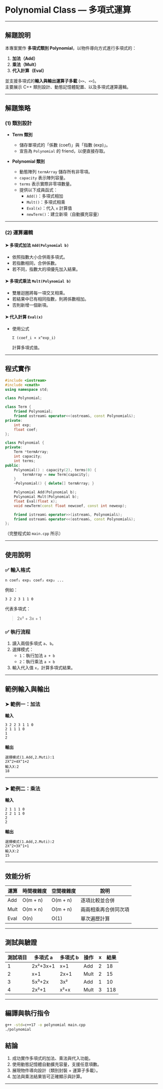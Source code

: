 # Polynomial Class — 多項式運算

---

## 解題說明

本專案實作 **多項式類別 Polynomial**，以物件導向方式進行多項式的：

1. **加法（Add）**
2. **乘法（Mult）**
3. **代入計算（Eval）**

並支援多項式的**輸入與輸出運算子多載** (`>>`、`<<`)。  
主要展示 C++ 類別設計、動態記憶體配置、以及多項式運算邏輯。

---

## 解題策略

### (1) 類別設計

- **Term 類別**
  - 儲存單項式的「係數 (coef)」與「指數 (exp)」。
  - 宣告為 `Polynomial` 的 friend，以便直接存取。

- **Polynomial 類別**
  - 動態陣列 `termArray` 儲存所有非零項。
  - `capacity` 表示陣列容量。
  - `terms` 表示實際非零項數量。
  - 提供以下成員函式：
    - `Add()`：多項式相加  
    - `Mult()`：多項式相乘  
    - `Eval(x)`：代入 `x` 計算值  
    - `newTerm()`：建立新項（自動擴充容量）

---

### (2) 運算邏輯

#### ➤ 多項式加法 `Add(Polynomial b)`
- 依照指數大小合併兩多項式。
- 若指數相同，合併係數。
- 若不同，指數大的項優先加入結果。

#### ➤ 多項式乘法 `Mult(Polynomial b)`
- 雙層迴圈將每一項交叉相乘。
- 若結果中已有相同指數，則將係數相加。
- 否則新增一個新項。

#### ➤ 代入計算 `Eval(x)`
- 使用公式  
  ```
  Σ (coef_i × x^exp_i)
  ```
  計算多項式值。

---

## 程式實作

```cpp
#include <iostream>
#include <cmath>
using namespace std;

class Polynomial;

class Term {
    friend Polynomial;
    friend ostream& operator<<(ostream&, const Polynomial&);
private:
    int exp;
    float coef;
};

class Polynomial {
private:
    Term *termArray;
    int capacity;
    int terms;
public:
    Polynomial() : capacity(2), terms(0) {
        termArray = new Term[capacity];
    }
    ~Polynomial() { delete[] termArray; }

    Polynomial Add(Polynomial b);
    Polynomial Mult(Polynomial b);
    float Eval(float x);
    void newTerm(const float newcoef, const int newexp);

    friend istream& operator>>(istream&, Polynomial&);
    friend ostream& operator<<(ostream&, const Polynomial&);
};
```

（完整程式如 `main.cpp` 所示）

---

## 使用說明

### ✅ 輸入格式

```
n coef₁ exp₁ coef₂ exp₂ ...
```

例如：
```
3 2 2 3 1 1 0
```
代表多項式：  
> 2x² + 3x + 1

### ✅ 執行流程
1. 讀入兩個多項式 `a`、`b`。  
2. 選擇模式：
   - `1`：執行加法 `a + b`
   - `2`：執行乘法 `a × b`
3. 輸入代入值 `x`，計算多項式結果。

---

## 範例輸入與輸出

### ➤ 範例一：加法

**輸入**
```
3 2 2 3 1 1 0
2 1 1 1 0
1
2
```

**輸出**
```
選擇模式(1.Add,2.Muti):1
2X^2+4X^1+2
輸入X:2
18
```

---

### ➤ 範例二：乘法

**輸入**
```
2 1 1 1 0
2 2 1 1 0
2
2
```

**輸出**
```
選擇模式(1.Add,2.Muti):2
2X^2+3X^1+1
輸入X:2
15
```

---

## 效能分析

| 運算 | 時間複雜度 | 空間複雜度 | 說明 |
|------|--------------|-------------|------|
| Add | O(m + n) | O(m + n) | 逐項比較並合併 |
| Mult | O(m × n) | O(m + n) | 兩兩相乘再合併同次項 |
| Eval | O(n) | O(1) | 單次遍歷計算 |

---

## 測試與驗證

| 測試項目 | 多項式 a | 多項式 b | 操作 | x | 結果 |
|-----------|-----------|-----------|------|---|------|
| 1 | 2x²+3x+1 | x+1 | Add | 2 | 18 |
| 2 | x+1 | 2x+1 | Mult | 2 | 15 |
| 3 | 5x³+2x | 3x² | Add | 1 | 10 |
| 4 | 2x²+1 | x²+x | Mult | 3 | 118 |

---

## 編譯與執行指令

```bash
g++ -std=c++17 -o polynomial main.cpp
./polynomial
```

## 結論

1. 成功實作多項式的加法、乘法與代入功能。  
2. 使用動態記憶體自動擴充容量，支援任意項數。  
3. 展現物件導向設計（類別封裝 + 運算子多載）。  
4. 加法與乘法結果皆可正確顯示與計算。  

---


